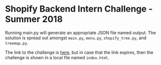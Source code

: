 # Shopify Backend Intern Challenge - Summer 2018

Running main.py will generate an appropriate JSON file named output. The solution is spread out amongst `main.py`, `menu.py`, `shopify_tree.py`, and `treemap.py`.

The link to the challenge is [here](http://backend-challenge-summer-2018.herokuapp.com/), but in case that the link expires, then the challenge is shown in a local file named `index.html`.

